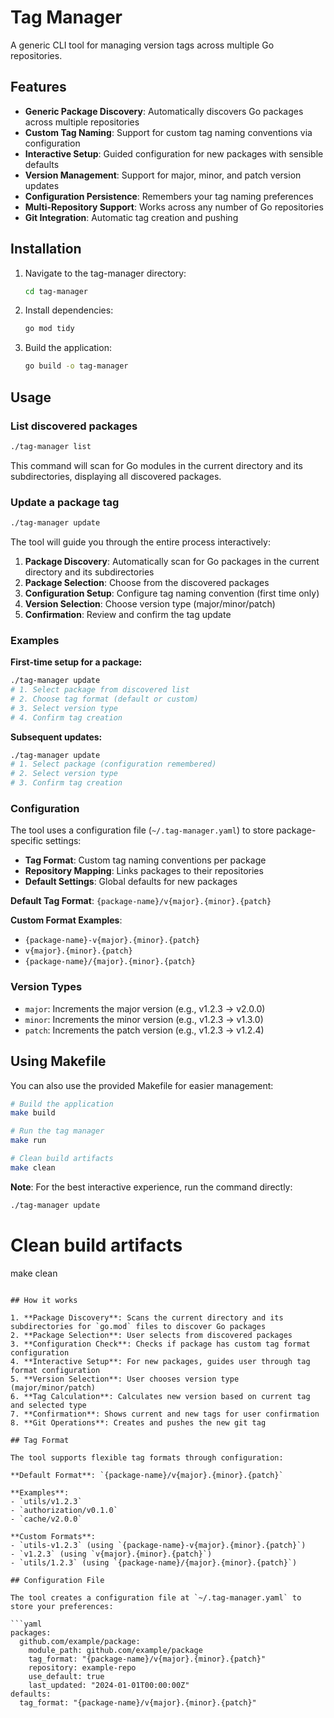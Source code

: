# Tag Manager

A generic CLI tool for managing version tags across multiple Go repositories.

## Features

- **Generic Package Discovery**: Automatically discovers Go packages across multiple repositories
- **Custom Tag Naming**: Support for custom tag naming conventions via configuration
- **Interactive Setup**: Guided configuration for new packages with sensible defaults
- **Version Management**: Support for major, minor, and patch version updates
- **Configuration Persistence**: Remembers your tag naming preferences
- **Multi-Repository Support**: Works across any number of Go repositories
- **Git Integration**: Automatic tag creation and pushing

## Installation

1. Navigate to the tag-manager directory:
   ```bash
   cd tag-manager
   ```

2. Install dependencies:
   ```bash
   go mod tidy
   ```

3. Build the application:
   ```bash
   go build -o tag-manager
   ```

## Usage

### List discovered packages

```bash
./tag-manager list
```

This command will scan for Go modules in the current directory and its subdirectories, displaying all discovered packages.

### Update a package tag

```bash
./tag-manager update
```

The tool will guide you through the entire process interactively:
1. **Package Discovery**: Automatically scan for Go packages in the current directory and its subdirectories
2. **Package Selection**: Choose from the discovered packages
3. **Configuration Setup**: Configure tag naming convention (first time only)
4. **Version Selection**: Choose version type (major/minor/patch)
5. **Confirmation**: Review and confirm the tag update

### Examples

**First-time setup for a package:**
```bash
./tag-manager update
# 1. Select package from discovered list
# 2. Choose tag format (default or custom)
# 3. Select version type
# 4. Confirm tag creation
```

**Subsequent updates:**
```bash
./tag-manager update
# 1. Select package (configuration remembered)
# 2. Select version type
# 3. Confirm tag creation
```

### Configuration

The tool uses a configuration file (`~/.tag-manager.yaml`) to store package-specific settings:

- **Tag Format**: Custom tag naming conventions per package
- **Repository Mapping**: Links packages to their repositories
- **Default Settings**: Global defaults for new packages

**Default Tag Format**: `{package-name}/v{major}.{minor}.{patch}`

**Custom Format Examples**:
- `{package-name}-v{major}.{minor}.{patch}`
- `v{major}.{minor}.{patch}`
- `{package-name}/{major}.{minor}.{patch}`

### Version Types

- `major`: Increments the major version (e.g., v1.2.3 → v2.0.0)
- `minor`: Increments the minor version (e.g., v1.2.3 → v1.3.0)
- `patch`: Increments the patch version (e.g., v1.2.3 → v1.2.4)

## Using Makefile

You can also use the provided Makefile for easier management:

```bash
# Build the application
make build

# Run the tag manager
make run

# Clean build artifacts
make clean
```

**Note**: For the best interactive experience, run the command directly:
```bash
./tag-manager update
```

# Clean build artifacts
make clean
```

## How it works

1. **Package Discovery**: Scans the current directory and its subdirectories for `go.mod` files to discover Go packages
2. **Package Selection**: User selects from discovered packages
3. **Configuration Check**: Checks if package has custom tag format configuration
4. **Interactive Setup**: For new packages, guides user through tag format configuration
5. **Version Selection**: User chooses version type (major/minor/patch)
6. **Tag Calculation**: Calculates new version based on current tag and selected type
7. **Confirmation**: Shows current and new tags for user confirmation
8. **Git Operations**: Creates and pushes the new git tag

## Tag Format

The tool supports flexible tag formats through configuration:

**Default Format**: `{package-name}/v{major}.{minor}.{patch}`

**Examples**:
- `utils/v1.2.3`
- `authorization/v0.1.0`
- `cache/v2.0.0`

**Custom Formats**:
- `utils-v1.2.3` (using `{package-name}-v{major}.{minor}.{patch}`)
- `v1.2.3` (using `v{major}.{minor}.{patch}`)
- `utils/1.2.3` (using `{package-name}/{major}.{minor}.{patch}`)

## Configuration File

The tool creates a configuration file at `~/.tag-manager.yaml` to store your preferences:

```yaml
packages:
  github.com/example/package:
    module_path: github.com/example/package
    tag_format: "{package-name}/v{major}.{minor}.{patch}"
    repository: example-repo
    use_default: true
    last_updated: "2024-01-01T00:00:00Z"
defaults:
  tag_format: "{package-name}/v{major}.{minor}.{patch}"
```
